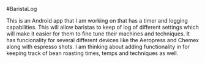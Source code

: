 #BaristaLog

This is an Android app that I am working on that has a timer and logging capabilities. This will allow baristas to keep of log of different settings which will make it easier for them to fine tune their machines and techniques. It has funcionality for several different devices like the Aeropress and Chemex along with espresso shots. I am thinking about adding functionality in for keeping track of bean roasting times, temps and techniques as well.
